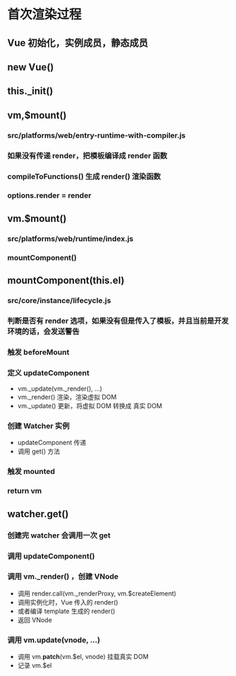 # 首次渲染过程

## Vue  初始化，实例成员，静态成员

## new  Vue()

## this._init()

## vm,$mount()

### src/platforms/web/entry-runtime-with-compiler.js

### 如果没有传递 render，把模板编译成 render 函数

### compileToFunctions() 生成 render() 渲染函数

### options.render = render

## vm.$mount()

### src/platforms/web/runtime/index.js

### mountComponent()

## mountComponent(this.el)

### src/core/instance/lifecycle.js

### 判断是否有 render 选项，如果没有但是传入了模板，并且当前是开发环境的话，会发送警告

### 触发 beforeMount

### 定义 updateComponent

- vm._update(vm._render(), ...)
- vm._render() 渲染，渲染虚拟 DOM
- vm._update() 更新，将虚拟 DOM 转换成 真实 DOM

### 创建 Watcher 实例

- updateComponent 传递
- 调用 get() 方法

### 触发 mounted

### return vm

## watcher.get()

### 创建完 watcher 会调用一次 get

### 调用 updateComponent()

### 调用 vm._render() ，创建 VNode

- 调用 render.call(vm._renderProxy, vm.$createElement)
- 调用实例化时，Vue 传入的 render()
- 或者编译 template 生成的 render()
- 返回 VNode

### 调用 vm.update(vnode, ...)

- 调用 vm.__patch__(vm.$el, vnode) 挂载真实 DOM
- 记录 vm.$el

